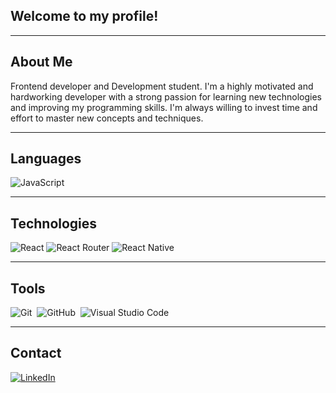 ## Welcome to my profile!

---

## About Me

Frontend developer and Development student. I'm a highly motivated and hardworking developer with a strong passion for learning new technologies and improving my programming skills. I'm always willing to invest time and effort to master new concepts and techniques.

---

## Languages

![JavaScript](https://img.shields.io/badge/-JavaScript-303030?style=for-the-badge&logo=javascript)&nbsp;

---

## Technologies

![React](https://img.shields.io/badge/react-%2320232a.svg?style=for-the-badge&logo=react&logoColor=%2361DAFB)
![React Router](https://img.shields.io/badge/React_Router-CA4245?style=for-the-badge&logo=react-router&logoColor=white)
![React Native](https://img.shields.io/badge/react_native-%2320232a.svg?style=for-the-badge&logo=react&logoColor=%2361DAFB)


---

## Tools

![Git](https://img.shields.io/badge/-Git-303030?style=for-the-badge&logo=git)&nbsp;
![GitHub](https://img.shields.io/badge/-GitHub-303030?style=for-the-badge&logo=github)&nbsp;
![Visual Studio Code](https://img.shields.io/badge/-Visual%20Studio%20Code-303030?style=for-the-badge&logo=visual-studio-code&logoColor=007ACC)&nbsp;



---

## Contact

[![LinkedIn](https://img.shields.io/badge/LinkedIn-303030?style=for-the-badge&logo=linkedin)](https://www.linkedin.com/in/awesome-rol/)
